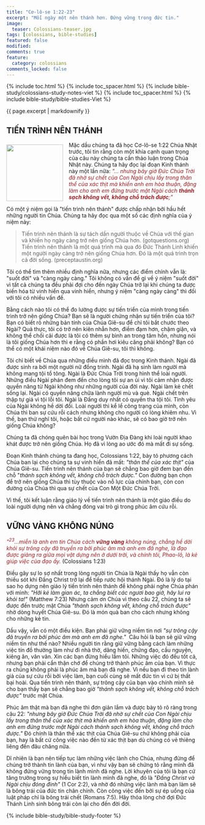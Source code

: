 ```yaml
---
title: "Cơ-lô-se 1:22-23"
excerpt: "Mỗi ngày một nên thánh hơn. Đứng vững trong đức tin."
image:
  teaser: Colossians-teaser.jpg
tags: [colossians, bible-studies]
featured: false
modified:
comments: true
feature:
  category: colossians
comments_locked: false
---
```


{% include toc.html %}
{% include toc_spacer.html %}
{% include bible-study/colossians-study-notes-viet %}
{% include toc_spacer.html %}
{% include bible-study/bible-studies-Viet %}

{{ page.excerpt | markdownify }}

## TIẾN TRÌNH NÊN THÁNH
<div>
<p>
<img alt src="{{ site.url }}/assets/images/Colossians-teaser.jpg" style="border: 0px none; margin: 7px 15px 0px 0px; max-width: 100%; height: 148px; padding: 0px; float: left;">
Mặc dầu chúng ta đã học Cơ-lô-se 1:22 Chúa Nhật trước, tôi tin rằng còn một khía cạnh quan trọng của câu này chúng ta cần thảo luận trong Chúa Nhật này. Chúng ta hãy đọc lại đoạn Kinh thánh này một lần nữa: <span style="color: rgb(159, 29, 33);"><i>"... nhưng bây giờ Ðức Chúa Trời đã nhờ sự chết của Con Ngài chịu lấy trong thân thể của xác thịt mà khiến anh em hòa thuận, đặng làm cho anh em đứng trước mặt Ngài cách <strong>thánh sạch không vết, không chỗ trách được</strong>;"</i></span>
</p>
</div>

Có một ý niệm gọi là "tiến trình nên thánh" được chấp nhận bởi hầu hết những người tin Chúa. Chúng ta hãy đọc qua một số các định nghĩa của ý niệm này:

> Tiến trình nên thánh là sự tách dần người thuộc về Chúa với thế gian và khiến họ ngày càng trở nên giống Chúa hơn. (gotquestions.org)<br />
> Tiến trình nên thánh là một quá trình mà qua đó Đức Thánh Linh khiến một người ngày càng trở nên giống Chúa hơn. Đó là một quá trình trọn cả đời sống. (preceptaustin.org)

Tôi có thể tìm thêm nhiều định nghĩa nữa, nhưng các điểm chính vẫn là: "suốt đời" và "càng ngày càng." Tôi không có vấn đề gì về ý niệm "suốt đời" vì tất cả chúng ta đều phải đợi cho đến ngày Chúa trở lại khi chúng ta được biến hóa từ vinh hiển qua vinh hiển, nhưng ý niệm "càng ngày càng" thì đối với tôi có nhiều vấn đề.

Bằng cách nào tôi có thể đo lường được sự tiến triển của mình trong tiến trình trở nên giống Chúa? Bạn sẽ là người chứng nhận sự tiến triển của tôi? Bạn có biết rõ những bản tính của Chúa Giê-su để chỉ tôi bắt chước theo Ngài? Quả thực, tôi có trở nên kiên nhẫn hơn, điềm đạm hơn, chậm giận, và không thể chối cãi được là tôi có thêm sự bình an trong tâm hồn, nhưng nói là tôi giống Chúa hơn thì e rằng có phần hơi kiêu căng phải không? Bạn có thể có một khái niệm nào đó về Chúa Giê-su, tôi thì không.

Tôi chỉ biết về Chúa qua những điều mình đã đọc trong Kinh thánh.  Ngài đã được sinh ra bởi một người nữ đồng trinh. Ngài đã hạ sinh làm người mà không mang tội tổ tông. Ngài là Đức Chúa Trời trong hình thể loài người. Những điều Ngài phán đem đến cho lòng tôi sự an ủi vì tôi cảm nhận được quyền năng từ Ngài không như những người của đời này. Ngài làm kẻ chết sống lại. Ngài có quyền năng chữa lành người mù và què. Ngài chết trên thập tự giá vì tội lỗi tôi. Ngài là Đấng duy nhất có quyền tha tội tôi. Tình yêu của Ngài không hề dời đổi. Loài người thì kể lể công trạng của mình, còn Chúa thì ban sự cứu rỗi cách nhưng không cho người có lòng khiêm nhu. Vì thế, bạn thử nghĩ tôi, hoặc bất cứ người nào khác, sẽ có bao giờ trở nên giống Chúa không?

Chúng ta đã chóng quên bài học trong Vườn Địa Đàng khi loài người khao khát được trở nên giống Chúa. Họ đã vì lòng ao ước đó mà mất đi sự sống.

Đoạn Kinh thánh chúng ta đang học, Colossians 1:22, bày tỏ phương cách Chúa ban lại cho chúng ta sự vinh hiển đã mất: *"thân thể của xác thịt"* của Chúa Giê-su. Tiến trình nên thánh của bạn sẽ chẳng bao giờ đem bạn đến chỗ "*thánh sạch không vết, không chỗ trách được."* Con đường bạn chọn để trở nên giống Chúa thì tùy thuộc vào nỗ lực của chính bạn, còn con đường của Chúa thì qua sự chết của Con Một Đức Chúa Trời.

Vì thế, tôi kết luận rằng giáo lý về tiến trình nên thánh là một giáo điều do loài người dựng nên và chẳng đóng vai trò gì trong phúc âm cứu rỗi.

## VỮNG VÀNG KHÔNG NÚNG

<span style="color: rgb(159, 29, 33);">
<i>"<sup>23</sup>...miễn là anh em tin Chúa cách <strong>vững vàng</strong> không núng, chẳng hề dời khỏi sự trông cậy đã truyền ra bởi phúc âm mà anh em đã nghe, là đạo được giảng ra giữa mọi vật dựng nên ở dưới trời, và chính tôi, Phao-lô, là kẻ giúp việc của đạo ấy.</i></span> (Colossians 1:23)

Điều gây sự lo sợ nhất trong lòng người tin Chúa là Ngài thấy họ vẫn còn thiếu sót khi Đấng Christ trở lại để tiếp rước hội thánh Ngài. Đó là lý do tại sao họ dựng nên giáo lý tiến trình nên thánh để không phải nghe Chúa phán với mình: *"Hỡi kẻ làm gian ác, ta chẳng biết các ngươi bao giờ, hãy lui ra khỏi ta!"* (Matthew 7:23) Nhưng cảm ơn Chúa vì theo câu 22, chúng ta sẽ được đến trước mặt Chúa *"thánh sạch không vết, không chỗ trách được"* nhờ dòng huyết Chúa Giê-su. Đó là món quà ban cho cách nhưng không cho những kẻ tin.

Dầu vậy, vẫn có một điều kiện. Bạn phải  giữ vững niềm tin nơi *"sự trông cậy đã truyền ra bởi phúc âm mà anh em đã nghe."*  Câu hỏi là bạn sẽ giữ vững niềm tin như thế nào? Nhiều người tin rằng giữ vững bằng cách làm những việc tín đồ thường làm như đi nhà thờ, dâng hiến, chứng đạo, cầu nguyện, kiêng ăn, vân vân. Xin các bạn đừng hiểu lầm tôi. Những việc đó đều tốt cả, nhưng bạn phải cẩn thận chớ để chúng trở thành phúc âm của bạn. Vì thực ra chúng không phải là phúc âm mà bạn đã nghe. Vì nếu bạn đi theo tin lành giả của sự cứu rỗi bởi việc làm, bạn cuối cùng sẽ mất đức tin vì cứ bị thất bại hoài. Qua tiến trình nên thánh, sự trông cậy của bạn vào chính mình sẽ cho bạn thấy bạn sẽ chẳng bao giờ *"thánh sạch không vết, không chỗ trách được"* trước mặt Chúa.

Phúc âm thật mà bạn đã nghe thì đơn giản lắm và được bày tỏ rõ ràng trong câu 22: *"nhưng bây giờ Ðức Chúa Trời đã  nhờ sự chết của Con Ngài chịu lấy  trong thân thể của xác thịt mà  khiến anh em hòa thuận, đặng làm  cho anh em đứng trước mặt Ngài  cách thánh sạch không vết, không  chỗ trách được."* Đó chính là thân thể xác thịt của Chúa Giê-su chứ không phải của bạn, hay là bất cứ công việc nào đến từ xác thịt bạn dù chúng có vẻ thiêng liêng đến đâu chăng nữa.

Dĩ nhiên là bạn nên tiếp tục làm những việc lành cho Chúa, nhưng đừng để chúng trở thành tin lành của bạn, vì như vậy bạn sẽ chứng tỏ rằng mình đã không đứng vững trong tin lành mình đã nghe. Lời khuyên của tôi là bạn cứ tăng trưởng trong sự hiểu biết tin lành mình đã nghe, đó là  *"Đấng Christ và Ngài chịu đóng đinh"* (1 Cor 2:2), và nhờ đó những việc lành mà bạn làm sẽ là bông trái của đức tin chân chính. Còn công việc đến bởi sự ép uổng của luật pháp chỉ là bông trái chết (Romans 7:5). Hãy thỏa lòng chờ đợi Đức Thánh Linh sinh bông trái còn lại cho đến đời đời.

{% include bible-study/bible-study-footer %}

